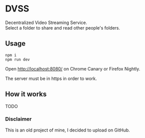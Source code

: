 # DVSS
Decentralized Video Streaming Service.  
Select a folder to share and read other people's folders.

## Usage
```shell
npm i
npm run dev
```

Open [http://localhost:8080/](localhost:8080) on Chrome Canary or Firefox Nightly.

The server must be in https in order to work.

## How it works
TODO

### Disclaimer
This is an old project of mine, I decided to upload on GitHub.